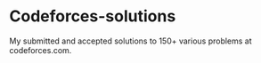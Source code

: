 # Codeforces-solutions

My submitted and accepted solutions to 150+ various problems at codeforces.com.
